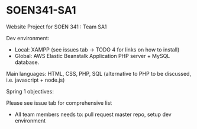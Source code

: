 # SOEN341-SA1
Website Project for SOEN 341 : Team SA1

Dev environment:

- Local: XAMPP (see issues tab -> TODO 4 for links on how to install)
- Global: AWS Elastic Beanstalk Application PHP server + MySQL database. 

Main languages: HTML, CSS, PHP, SQL (alternative to PHP to be discussed, i.e. javascript + node.js) 

Spring 1 objectives:

Please see issue tab for comprehensive list

- All team members needs to:
pull request master repo, setup dev environment

